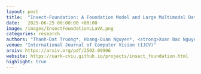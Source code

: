 ```yaml
---
layout: post
title:  "Insect-Foundation: A Foundation Model and Large Multimodal Dataset for Vision-Language Insect Understanding"
date:   2025-06-25 00:00:00 +00:00
image: /images/InsectFoundationLLaVA.png
categories: research
authors: "Thanh-Dat Truong*, Hoang-Quan Nguyen*, <strong>Xuan Bac Nguyen</strong>, Ashley Dowling, Xin Li, and Khoa Luu"
venue: "International Journal of Computer Vision (IJCV)"
arxiv: https://arxiv.org/pdf/2502.09906
website: https://uark-cviu.github.io/projects/insect_foundation.html
highlight: true
---
```

